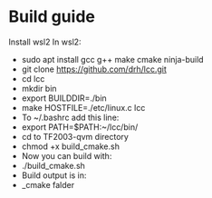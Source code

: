 # Build guide
Install wsl2
In wsl2:
* sudo apt install gcc g++ make cmake ninja-build
* git clone https://github.com/drh/lcc.git
* cd lcc
* mkdir bin
* export BUILDDIR=./bin
* make HOSTFILE=./etc/linux.c lcc
* To ~/.bashrc add this line:
* export PATH=$PATH:~/lcc/bin/
* cd to TF2003-qvm directory
* chmod +x build_cmake.sh
* Now you can build with:
* ./build_cmake.sh
* Build output is in:
* _cmake falder